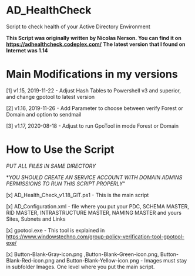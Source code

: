# AD_HealthCheck
Script to check health of your Active Directory Environment

**This Script was originally written by Nicolas Nerson. You can find it on https://adhealthcheck.codeplex.com/**
**The latest version that I found on Internet was 1.14**


# Main Modifications in my versions

[1] v1.15, 2019-11-22 - Adjust Hash Tables to Powershell v3 and superior, and change gpotool to latest version

[2] v1.16, 2019-11-26 - Add Parameter to choose between verify Forest or Domain and option to sendmail

[3] v1.17, 2020-08-18 - Adjust to run GpoTool in mode Forest or Domain 


# How to Use the Script

*_PUT ALL FILES IN SAME DIRECTORY_*

*_YOU SHOULD CREATE AN SERVICE ACCOUNT WITH DOMAIN ADMINS PERMISSIONS TO RUN THIS SCRIPT PROPERLY_"

[x] AD_Health_Check_v1.18_GIT.ps1 - This is the main script

[x] AD_Configuration.xml - file where you put your PDC, SCHEMA MASTER, RID MASTER, INTRASTRUCTURE MASTER, NAMING MASTER and yours Sites, Subnets and Links 

[x] gpotool.exe - This tool is explained in https://www.windowstechno.com/group-policy-verification-tool-gpotool-exe/

[x] Button-Blank-Gray-icon.png ,Button-Blank-Green-icon.png, Button-Blank-Red-icon.png and Button-Blank-Yellow-icon.png  - Images must stay in subfolder Images. One level where you put the main script. 
